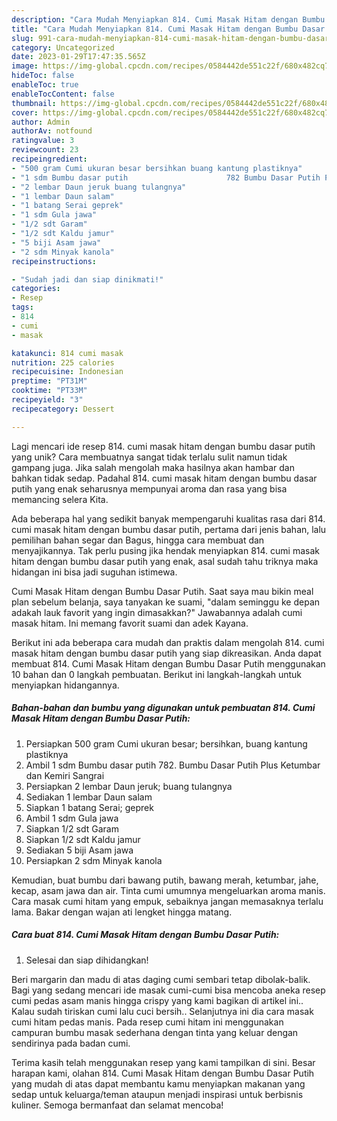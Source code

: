 ```yaml
---
description: "Cara Mudah Menyiapkan 814. Cumi Masak Hitam dengan Bumbu Dasar Putih yang Lezat Sekali"
title: "Cara Mudah Menyiapkan 814. Cumi Masak Hitam dengan Bumbu Dasar Putih yang Lezat Sekali"
slug: 991-cara-mudah-menyiapkan-814-cumi-masak-hitam-dengan-bumbu-dasar-putih-yang-lezat-sekali
category: Uncategorized
date: 2023-01-29T17:47:35.565Z
image: https://img-global.cpcdn.com/recipes/0584442de551c22f/680x482cq70/814-cumi-masak-hitam-dengan-bumbu-dasar-putih-foto-resep-utama.jpg
hideToc: false
enableToc: true
enableTocContent: false
thumbnail: https://img-global.cpcdn.com/recipes/0584442de551c22f/680x482cq70/814-cumi-masak-hitam-dengan-bumbu-dasar-putih-foto-resep-utama.jpg
cover: https://img-global.cpcdn.com/recipes/0584442de551c22f/680x482cq70/814-cumi-masak-hitam-dengan-bumbu-dasar-putih-foto-resep-utama.jpg
author: Admin
authorAv: notfound
ratingvalue: 3
reviewcount: 23
recipeingredient:
- "500 gram Cumi ukuran besar bersihkan buang kantung plastiknya"
- "1 sdm Bumbu dasar putih                      782 Bumbu Dasar Putih Plus Ketumbar dan Kemiri Sangrai"
- "2 lembar Daun jeruk buang tulangnya"
- "1 lembar Daun salam"
- "1 batang Serai geprek"
- "1 sdm Gula jawa"
- "1/2 sdt Garam"
- "1/2 sdt Kaldu jamur"
- "5 biji Asam jawa"
- "2 sdm Minyak kanola"
recipeinstructions:

- "Sudah jadi dan siap dinikmati!"
categories:
- Resep
tags:
- 814
- cumi
- masak

katakunci: 814 cumi masak 
nutrition: 225 calories
recipecuisine: Indonesian
preptime: "PT31M"
cooktime: "PT33M"
recipeyield: "3"
recipecategory: Dessert

---
```





Lagi mencari ide resep 814. cumi masak hitam dengan bumbu dasar putih yang unik? Cara membuatnya sangat tidak terlalu sulit namun tidak gampang juga. Jika salah mengolah maka hasilnya akan hambar dan bahkan tidak sedap. Padahal 814. cumi masak hitam dengan bumbu dasar putih yang enak seharusnya mempunyai aroma dan rasa yang bisa memancing selera Kita.





Ada beberapa hal yang sedikit banyak mempengaruhi kualitas rasa dari 814. cumi masak hitam dengan bumbu dasar putih, pertama dari jenis bahan, lalu pemilihan bahan segar dan Bagus, hingga cara membuat dan menyajikannya. Tak perlu pusing jika hendak menyiapkan 814. cumi masak hitam dengan bumbu dasar putih yang enak,      asal sudah tahu triknya maka hidangan ini bisa jadi suguhan istimewa.














Cumi Masak Hitam dengan Bumbu Dasar Putih. Saat saya mau bikin meal plan sebelum belanja, saya tanyakan ke suami, &#34;dalam seminggu ke depan adakah lauk favorit yang ingin dimasakkan?&#34; Jawabannya adalah cumi masak hitam. Ini memang favorit suami dan adek Kayana.






Berikut ini ada beberapa cara mudah dan praktis dalam mengolah 814. cumi masak hitam dengan bumbu dasar putih yang siap dikreasikan. Anda dapat membuat 814. Cumi Masak Hitam dengan Bumbu Dasar Putih menggunakan 10 bahan dan 0 langkah pembuatan. Berikut ini langkah-langkah untuk menyiapkan hidangannya.

<!--inarticleads1-->

##### Bahan-bahan dan bumbu yang digunakan untuk pembuatan 814. Cumi Masak Hitam dengan Bumbu Dasar Putih:

1. Persiapkan 500 gram Cumi ukuran besar; bersihkan, buang kantung plastiknya
1. Ambil 1 sdm Bumbu dasar putih                      782. Bumbu Dasar Putih Plus Ketumbar dan Kemiri Sangrai
1. Persiapkan 2 lembar Daun jeruk; buang tulangnya
1. Sediakan 1 lembar Daun salam
1. Siapkan 1 batang Serai; geprek
1. Ambil 1 sdm Gula jawa
1. Siapkan 1/2 sdt Garam
1. Siapkan 1/2 sdt Kaldu jamur
1. Sediakan 5 biji Asam jawa
1. Persiapkan 2 sdm Minyak kanola


Kemudian, buat bumbu dari bawang putih, bawang merah, ketumbar, jahe, kecap, asam jawa dan air. Tinta cumi umumnya mengeluarkan aroma manis. Cara masak cumi hitam yang empuk, sebaiknya jangan memasaknya terlalu lama. Bakar dengan wajan ati lengket hingga matang. 

<!--inarticleads2-->

##### Cara buat 814. Cumi Masak Hitam dengan Bumbu Dasar Putih:


1. Selesai dan siap dihidangkan!

Beri margarin dan madu di atas daging cumi sembari tetap dibolak-balik. Bagi yang sedang mencari ide masak cumi-cumi bisa mencoba aneka resep cumi pedas asam manis hingga crispy yang kami bagikan di artikel ini.. Kalau sudah tiriskan cumi lalu cuci bersih.. Selanjutnya ini dia cara masak cumi hitam pedas manis. Pada resep cumi hitam ini menggunakan campuran bumbu masak sederhana dengan tinta yang keluar dengan sendirinya pada badan cumi. 

Terima kasih telah menggunakan resep yang kami tampilkan di sini. Besar harapan kami, olahan 814. Cumi Masak Hitam dengan Bumbu Dasar Putih yang mudah di atas dapat membantu kamu menyiapkan makanan yang sedap untuk keluarga/teman ataupun menjadi inspirasi untuk berbisnis kuliner. Semoga bermanfaat dan selamat mencoba!
